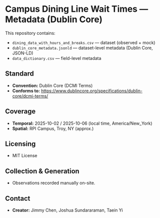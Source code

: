 # Campus Dining Line Wait Times — Metadata (Dublin Core)

This repository contains:  
- `dining_data_with_hours_and_breaks.csv` — dataset (observed + mock)  
- `dublin_core_metadata.jsonld` — dataset-level metadata (Dublin Core, JSON-LD)  
- `data_dictionary.csv` — field-level metadata

## Standard
- **Convention:** Dublin Core (DCMI Terms)  
- **Conforms to:** https://www.dublincore.org/specifications/dublin-core/dcmi-terms/

## Coverage
- **Temporal:** 2025-10-02 / 2025-10-06 (local time, America/New_York)  
- **Spatial:** RPI Campus, Troy, NY (approx.)

## Licensing
- MIT License

## Collection & Generation
- Observations recorded manually on-site.  

## Contact
- **Creator:** Jimmy Chen, Joshua Sundararaman, Taein Yi

